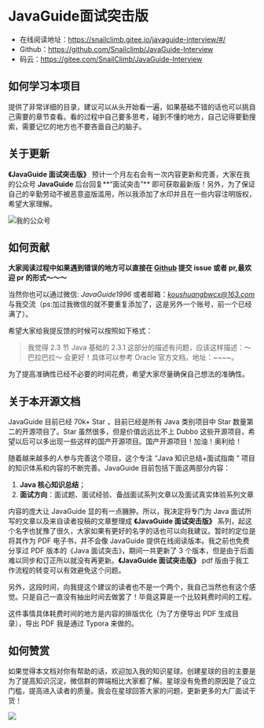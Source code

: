 # JavaGuide面试突击版

- 在线阅读地址：https://snailclimb.gitee.io/javaguide-interview/#/
- Github：https://github.com/Snailclimb/JavaGuide-Interview
- 码云：https://gitee.com/SnailClimb/JavaGuide-Interview

## 如何学习本项目

提供了非常详细的目录，建议可以从头开始看一遍，如果基础不错的话也可以挑自己需要的章节查看。看的过程中自己要多思考，碰到不懂的地方，自己记得要勤搜索，需要记忆的地方也不要吝啬自己的脑子。

## 关于更新

**《JavaGuide 面试突击版》** 预计一个月左右会有一次内容更新和完善，大家在我的公众号 **JavaGuide** 后台回复**“面试突击”** 即可获取最新版！另外，为了保证自己的辛勤劳动不被恶意盗版滥用，所以我添加了水印并且在一些内容注明版权，希望大家理解。

![我的公众号](https://my-blog-to-use.oss-cn-beijing.aliyuncs.com/2019-6/167598cd2e17b8ec.png)

## 如何贡献

**大家阅读过程中如果遇到错误的地方可以直接在 [Github](https://github.com/Snailclimb/JavaGuide-Interview) 提交 issue 或者 pr,最欢迎 pr 的形式～～～**

当然你也可以通过微信: _JavaGuide1996_ 或者邮箱：*koushuangbwcx@163.com*与我交流（ps:加过我微信的就不要重复添加了，这是另外一个账号，前一个已经满了）。

希望大家给我提反馈的时候可以按照如下格式：

> 我觉得 2.3 节 Java 基础的 2.3.1 这部分的描述有问题，应该这样描述：～巴拉巴拉～ 会更好！具体可以参考 Oracle 官方文档，地址：~~~~。

为了提高准确性已经不必要的时间花费，希望大家尽量确保自己想法的准确性。

## 关于本开源文档

JavaGuide 目前已经 70k+ Star ，目前已经是所有 Java 类别项目中 Star 数量第二的开源项目了。Star 虽然很多，但是价值远远比不上 Dubbo 这些开源项目，希望以后可以多出现一些这样的国产开源项目。国产开源项目！加油！奥利给！

随着越来越多的人参与完善这个项目，这个专注 “Java 知识总结+面试指南 ” 项目的知识体系和内容的不断完善。JavaGuide 目前包括下面这两部分内容：

1. **Java 核心知识总结**；
2. **面试方向**：面试题、面试经验、备战面试系列文章以及面试真实体验系列文章

内容的庞大让 JavaGuide 显的有一点臃肿。所以，我决定将专门为 Java 面试所写的文章以及来自读者投稿的文章整理成 **《JavaGuide 面试突击版》** 系列，起这个名字也犹豫了很久，大家如果有更好的名字的话也可以向我建议。暂时的定位是将其作为 PDF 电子书，并不会像 JavaGuide 提供在线阅读版本。我之前也免费分享过 PDF 版本的《Java 面试突击》，期间一共更新了 3 个版本，但是由于后面难以同步和订正所以就没有再更新。**《JavaGuide 面试突击版》** pdf 版由于我工作流程的转变可以有效避免这个问题。

另外，这段时间，向我提这个建议的读者也不是一个两个，我自己当然也有这个感觉。只是自己一直没有抽出时间去做罢了！毕竟这算是一个比较耗费时间的工程。

这件事情具体耗费时间的地方是内容的排版优化（为了方便导出 PDF 生成目录），导出 PDF 我是通过 Typora 来做的。

## 如何赞赏

如果觉得本文档对你有帮助的话，欢迎加入我的知识星球。创建星球的目的主要是为了提高知识沉淀，微信群的弊端相比大家都了解。星球没有免费的原因是了设立门槛，提高进入读者的质量。我会在星球回答大家的问题，更新更多的大厂面试干货！

![](https://imgkr.cn-bj.ufileos.com/7b7aae75-7507-46c8-9bd3-7a37ffaf40d0.png)

